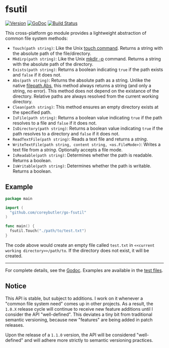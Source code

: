 # fsutil

[![Version](https://img.shields.io/github/tag/coreybutler/go-fsutil.svg?label=Version)](https://github.com/coreybutler/go-fsutil)
[![GoDoc](https://godoc.org/github.com/coreybutler/go-fsutil?status.svg)](https://godoc.org/github.com/coreybutler/go-fsutil)
[![Build Status](https://travis-ci.org/coreybutler/go-fsutil.svg?branch=master)](https://travis-ci.org/coreybutler/go-fsutil)

This cross-platform go module provides a lightweight abstraction of common file system methods:

- `Touch(path string)`: Like the Unix [touch command](https://en.wikipedia.org/wiki/Touch_(command)). Returns a string with the absolute path of the file/directory.
- `Mkdirp(path string)`: Like the Unix [mkdir -p](https://en.wikipedia.org/wiki/Mkdir) command. Returns a string with the absolute path of the directory.
- `Exists(path string)`: Returns a boolean indicating `true` if the path exists and `false` if it does not.
- `Abs(path string)`: Returns the absolute path as a string. Unlike the native [filepath.Abs](https://golang.org/pkg/path/filepath/#Abs), this method always returns a string (and only a string, no error). This method does not depend on the existance of the directory. Relative paths are always resolved from the current working directory.
- `Clean(path string)`: This method ensures an empty directory exists at the specified path.
- `IsFile(path string)`: Returns a boolean value indicating `true` if the path resolves to a file and `false` if it does not.
- `IsDirectory(path string)`: Returns a boolean value indicating `true` if the path resolves to a directory and `false` if it does not.
- `ReadTextFile(path string)`: Reads a text file and returns a _string_.
- `WriteTextFile(path string, content string, <os.FileMode>)`: Writes a text file from a _string_. Optionally accepts a file mode.
- `IsReadable(path string)`: Determines whether the path is readable. Returns a boolean.
- `IsWritable(path string)`: Determines whether the path is writable. Returns a boolean.

## Example

```go
package main

import (
  "github.com/coreybutler/go-fsutil"
)

func main() {
  fsutil.Touch("./path/to/test.txt")
}
```

The code above would create an empty file called `test.txt` in `<<current working directory>>/path/to`. If the directory does not exist, it will be created.

---

For complete details, see the [Godoc](https://godoc.org/github.com/coreybutler/go-fsutil). Examples are available in the [test files](https://github.com/coreybutler/go-fsutil/blob/master/fsutil_test.go).

## Notice

This API is stable, but subject to additions. I work on it whenever a "common file system need" comes up in other projects. As a result, the `1.0.X` release cycle will continue to receive new feature additions until I consider the API "well-defined". This deviates a tiny bit from traditional semantic versioning, because new "features" are being added in patch releases.

Upon the release of a `1.1.0` version, the API will be considered "well-defined" and will adhere more strictly to semantic versioning practices.